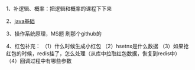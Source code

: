 1、补逻辑、概率：把逻辑和概率的课程下下来

2、[java基础](https://github.com/CyC2018/CS-Notes)

3、操作系统原理，MS题 刷那个github的

4、红包补充：
（1）什么时候生成小红包
（2）hsetnx是什么数据
（3）如果抢红包的时候，redis挂了，怎么处理（从库中拉取红包数据，恢复到redis中）
（4）回调过程中有哪些参数
